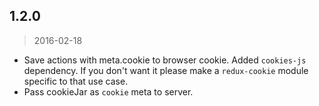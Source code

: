 ## 1.2.0
> 2016-02-18

* Save actions with meta.cookie to browser cookie. Added `cookies-js` dependency. If you don't want it please make a `redux-cookie` module specific to that use case.
* Pass cookieJar as `cookie` meta to server.
